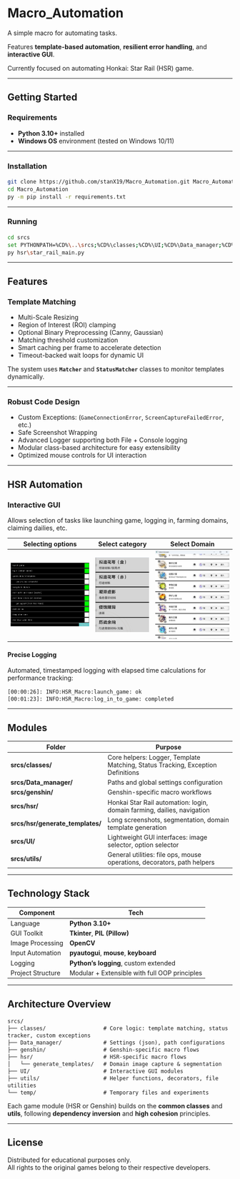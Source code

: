 # Macro_Automation
A simple macro for automating tasks.

Features **template-based automation**, **resilient error handling**, and **interactive GUI**.

Currently focused on automating Honkai: Star Rail (HSR) game.

---

## Getting Started

### Requirements
- **Python 3.10+** installed  
- **Windows OS** environment (tested on Windows 10/11)  

---

### Installation

```bash
git clone https://github.com/stanX19/Macro_Automation.git Macro_Automation
cd Macro_Automation
py -m pip install -r requirements.txt
```

---

### Running

```bash
cd srcs
set PYTHONPATH=%CD%\..\srcs;%CD%\classes;%CD%\UI;%CD%\Data_manager;%CD%\utils;%CD%\hsr;%CD%\hsr\generate_templates;%PYTHONPATH%
py hsr\star_rail_main.py
```

---


## Features

### Template Matching

- Multi-Scale Resizing
- Region of Interest (ROI) clamping
- Optional Binary Preprocessing (Canny, Gaussian)
- Matching threshold customization
- Smart caching per frame to accelerate detection
- Timeout-backed wait loops for dynamic UI

The system uses **`Matcher`** and **`StatusMatcher`** classes to monitor templates dynamically.

---

### Robust Code Design

- Custom Exceptions: (`GameConnectionError`, `ScreenCaptureFailedError`, etc.)
- Safe Screenshot Wrapping
- Advanced Logger supporting both File + Console logging
- Modular class-based architecture for easy extensibility
- Optimized mouse controls for UI interaction

---

## HSR Automation

### Interactive GUI
Allows selection of tasks like launching game, logging in, farming domains, claiming dailies, etc.

|          Selecting options           |             Select category              |              Select Domain               |
|:------------------------------------:|:----------------------------------------:|:----------------------------------------:|
| ![img.png](assets/snapshots/img.png) | ![img_1.png](assets/snapshots/img_1.png) | ![img_2.png](assets/snapshots/img_2.png) |

#### Precise Logging
Automated, timestamped logging with elapsed time calculations for performance tracking:
```commandline
[00:00:26]: INFO:HSR_Macro:launch_game: ok
[00:01:23]: INFO:HSR_Macro:log_in_to_game: completed
```

---



## Modules

| Folder                      | Purpose |
|-----------------------------|---------|
| **srcs/classes/**           | Core helpers: Logger, Template Matching, Status Tracking, Exception Definitions |
| **srcs/Data_manager/**           | Paths and global settings configuration |
| **srcs/genshin/**                | Genshin-specific macro workflows |
| **srcs/hsr/**                    | Honkai Star Rail automation: login, domain farming, dailies, navigation |
| **srcs/hsr/generate_templates/** | Long screenshots, segmentation, domain template generation |
| **srcs/UI/**                     | Lightweight GUI interfaces: image selector, option selector |
| **srcs/utils/**                  | General utilities: file ops, mouse operations, decorators, path helpers |

---

## Technology Stack

| Component | Tech |
|-----------|------|
| Language | **Python 3.10+** |
| GUI Toolkit | **Tkinter**, **PIL (Pillow)** |
| Image Processing | **OpenCV** |
| Input Automation | **pyautogui**, **mouse**, **keyboard** |
| Logging | **Python’s logging**, custom extended |
| Project Structure | Modular + Extensible with full OOP principles |

---

## Architecture Overview

```plaintext
srcs/
├── classes/                  # Core logic: template matching, status tracker, custom exceptions
├── Data_manager/             # Settings (json), path configurations
├── genshin/                  # Genshin-specific macro flows
├── hsr/                      # HSR-specific macro flows
│   └── generate_templates/   # Domain image capture & segmentation
├── UI/                       # Interactive GUI modules
├── utils/                    # Helper functions, decorators, file utilities
└── temp/                     # Temporary files and experiments
```

Each game module (HSR or Genshin) builds on the **common classes** and **utils**, following **dependency inversion** and **high cohesion** principles.

---

## License

Distributed for educational purposes only.  
All rights to the original games belong to their respective developers.
